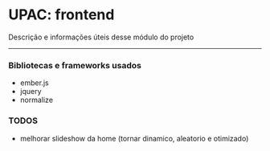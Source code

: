 # UPAC: frontend

Descrição e informações úteis desse módulo do projeto

---

### Bibliotecas e frameworks usados

* ember.js
* jquery
* normalize

### TODOS

* melhorar slideshow da home (tornar dinamico, aleatorio e otimizado)